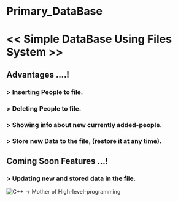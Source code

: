 #            Primary_DataBase
# << Simple DataBase Using Files System >>

## Advantages ....!
### > Inserting People to file.
### > Deleting People to file.
### > Showing info about new currently added-people.
### > Store new Data to the file, (restore it at any time).



## Coming Soon Features ...!
### > Updating new and stored data in the file.

![C++ -> Mother of High-level-programming](https://brandslogos.com/wp-content/uploads/thumbs/c-logo-black-and-white.png)


